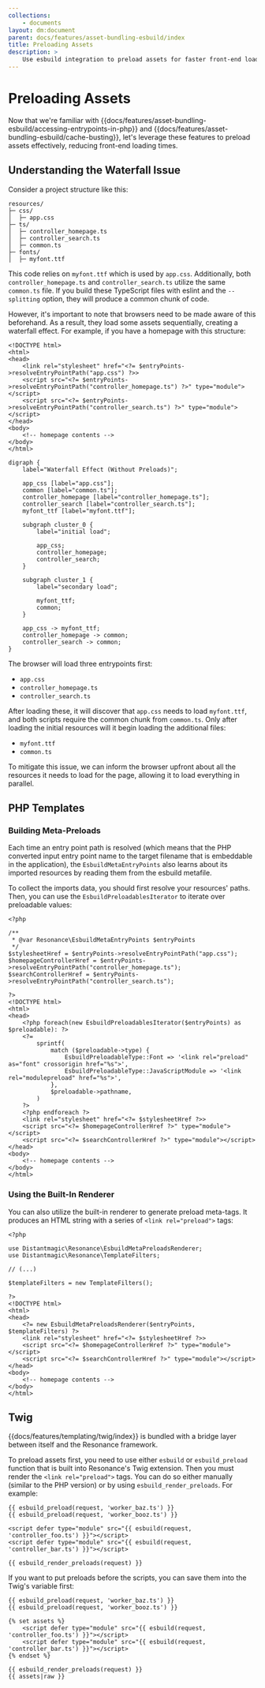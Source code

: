 ```yaml
---
collections: 
    - documents
layout: dm:document
parent: docs/features/asset-bundling-esbuild/index
title: Preloading Assets
description: >
    Use esbuild integration to preload assets for faster front-end loading.
---
```


# Preloading Assets

Now that we're familiar with 
{{docs/features/asset-bundling-esbuild/accessing-entrypoints-in-php}} and 
{{docs/features/asset-bundling-esbuild/cache-busting}}, let's leverage these 
features to preload assets effectively, reducing front-end loading times.

## Understanding the Waterfall Issue

Consider a project structure like this:

```
resources/
├─ css/
│  ├─ app.css
├─ ts/
│  ├─ controller_homepage.ts
│  ├─ controller_search.ts
│  ├─ common.ts
├─ fonts/
│  ├─ myfont.ttf
```

This code relies on `myfont.ttf` which is used by `app.css`. Additionally, both 
`controller_homepage.ts` and `controller_search.ts` utilize the same 
`common.ts` file. If you build these TypeScript files with eslint and the 
`--splitting` option, they will produce a common chunk of code.

However, it's important to note that browsers need to be made aware of this 
beforehand. As a result, they load some assets sequentially, creating a 
waterfall effect. For example, if you have a homepage with this structure:

```php-template
<!DOCTYPE html>
<html>
<head>
    <link rel="stylesheet" href="<?= $entryPoints->resolveEntryPointPath("app.css") ?>>
    <script src="<?= $entryPoints->resolveEntryPointPath("controller_homepage.ts") ?>" type="module"></script>
    <script src="<?= $entryPoints->resolveEntryPointPath("controller_search.ts") ?>" type="module"></script>
</head>
<body>
    <!-- homepage contents -->
</body>
</html>
```

```graphviz render
digraph { 
    label="Waterfall Effect (Without Preloads)";

    app_css [label="app.css"];
    common [label="common.ts"];
    controller_homepage [label="controller_homepage.ts"];
    controller_search [label="controller_search.ts"];
    myfont_ttf [label="myfont.ttf"];

    subgraph cluster_0 {
        label="initial load";

        app_css;
        controller_homepage;
        controller_search;
    }

    subgraph cluster_1 {
        label="secondary load";

        myfont_ttf;
        common;
    }

    app_css -> myfont_ttf;
    controller_homepage -> common;
    controller_search -> common;
}
```

The browser will load three entrypoints first:

- `app.css`
- `controller_homepage.ts`
- `controller_search.ts`

After loading these, it will discover that `app.css` needs to load 
`myfont.ttf`, and both scripts require the common chunk from `common.ts`. 
Only after loading the initial resources will it begin loading the additional 
files:

- `myfont.ttf`
- `common.ts`

To mitigate this issue, we can inform the browser upfront about all the 
resources it needs to load for the page, allowing it to load everything in 
parallel.

## PHP Templates

### Building Meta-Preloads

Each time an entry point path is resolved (which means that the PHP converted
input entry point name to the target filename that is embeddable in the 
application), the `EsbuildMetaEntryPoints` also 
learns about its imported resources by reading them from the esbuild metafile.

To collect the imports data, you should first resolve your resources' paths. 
Then, you can use the `EsbuildPreloadablesIterator` to iterate over preloadable 
values:

```php-template
<?php

/**
 * @var Resonance\EsbuildMetaEntryPoints $entryPoints
 */
$stylesheetHref = $entryPoints->resolveEntryPointPath("app.css");
$homepageControllerHref = $entryPoints->resolveEntryPointPath("controller_homepage.ts");
$searchControllerHref = $entryPoints->resolveEntryPointPath("controller_search.ts");

?>
<!DOCTYPE html>
<html>
<head>
    <?php foreach(new EsbuildPreloadablesIterator($entryPoints) as $preloadable): ?>
    <?= 
        sprintf(
            match ($preloadable->type) {
                EsbuildPreloadableType::Font => '<link rel="preload" as="font" crossorigin href="%s">',
                EsbuildPreloadableType::JavaScriptModule => '<link rel="modulepreload" href="%s">',
            },
            $preloadable->pathname,
        ) 
    ?>
    <?php endforeach ?>
    <link rel="stylesheet" href="<?= $stylesheetHref ?>>
    <script src="<?= $homepageControllerHref ?>" type="module"></script>
    <script src="<?= $searchControllerHref ?>" type="module"></script>
</head>
<body>
    <!-- homepage contents -->
</body>
</html>
```

### Using the Built-In Renderer

You can also utilize the built-in renderer to generate preload meta-tags. 
It produces an HTML string with a series of `<link rel="preload">` tags:

```php-template
<?php

use Distantmagic\Resonance\EsbuildMetaPreloadsRenderer;
use Distantmagic\Resonance\TemplateFilters;

// (...)

$templateFilters = new TemplateFilters();

?>
<!DOCTYPE html>
<html>
<head>
    <?= new EsbuildMetaPreloadsRenderer($entryPoints, $templateFilters) ?>
    <link rel="stylesheet" href="<?= $stylesheetHref ?>>
    <script src="<?= $homepageControllerHref ?>" type="module"></script>
    <script src="<?= $searchControllerHref ?>" type="module"></script>
</head>
<body>
    <!-- homepage contents -->
</body>
</html>
```

## Twig

{{docs/features/templating/twig/index}} is bundled with a bridge layer between 
itself and the Resonance framework.

To preload assets first, you need to use either `esbuild` or `esbuild_preload`
function that is built into Resonance's Twig extension. Then you must render
the `<link rel="preload">` tags. You can do so either manually (similar to the
PHP version) or by using `esbuild_render_preloads`. For example:

```twig
{{ esbuild_preload(request, 'worker_baz.ts') }}
{{ esbuild_preload(request, 'worker_booz.ts') }}

<script defer type="module" src="{{ esbuild(request, 'controller_foo.ts') }}"></script>
<script defer type="module" src="{{ esbuild(request, 'controller_bar.ts') }}"></script>

{{ esbuild_render_preloads(request) }}
```

If you want to put preloads before the scripts, you can save them into the 
Twig's variable first:

```twig
{{ esbuild_preload(request, 'worker_baz.ts') }}
{{ esbuild_preload(request, 'worker_booz.ts') }}

{% set assets %}
    <script defer type="module" src="{{ esbuild(request, 'controller_foo.ts') }}"></script>
    <script defer type="module" src="{{ esbuild(request, 'controller_bar.ts') }}"></script>
{% endset %}

{{ esbuild_render_preloads(request) }}
{{ assets|raw }}
```
